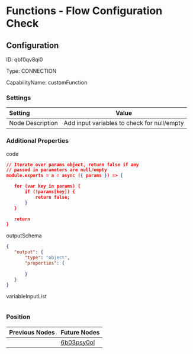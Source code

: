 # Functions - Flow Configuration Check
## Configuration
ID:  qbf0qv8qi0

Type: CONNECTION 

CapabilityName: customFunction

### Settings
| Setting | Value  |
| :------------------------ | ---------------------------------------- |
| Node Description | Add input variables to check for null/empty | 
 




### Additional Properties
code
 ```json 
// Iterate over params object, return false if any
// passed in parameters are null/empty
module.exports = a = async ({ params }) => {

	for (var key in params) {
		if (!params[key]) {
			return false; 
		}
	}

	return 
}
```


outputSchema
 ```json 
{
	"output": {
		"type": "object",
		"properties": {
			
		}
	}
}
```


variableInputList
 ```json 

```




### Position
| Previous Nodes | Future Nodes |
| :------------- | ------------ |
|  | [6b03psy0ol](./6b03psy0ol.md) |